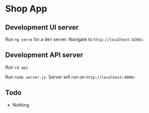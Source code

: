 # Shop App

## Development UI server

Run `ng serve` for a dev server. Navigate to `http://localhost:4200/`.

## Development API server

Run `cd api`

Run `node server.js`. Server will run on `http://localhost:4000/`

## Todo
- Nothing